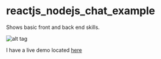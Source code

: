 # reactjs_nodejs_chat_example
Shows basic front and back end skills.

![alt tag](https://github.com/logicalThinker91/reactjs_nodejs_chat_example/blob/master/example.png?raw=true)

I have a live demo located [here](http://54.85.5.71/)

